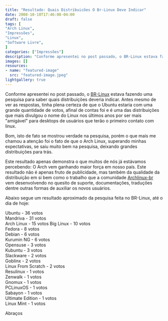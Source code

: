 ```yaml
---
title: "Resultado: Quais Distribuicões O Br-Linux Deve Indicar"
date: 2008-10-10T17:46:08-04:00
draft: false
tags: [
"Arch Linux",
"Impressões",
"Linux",
"Software Livre",
]
categories: ["Impressões"]
description: "Conforme apresentei no post passado, o BR-Linux estava fazendo uma pesquisa para saber quais distribuições deveria indicar. Antes mesmo de ver as respostas, tinha plena certeza de que o Ubuntu estaria com uma grande quantidade de votos, afinal de contas foi e é uma das distribuições que mais divulgou o nome do Linux nos últimos anos por ser mais amigável para desktops de usuários que terão o primeiro contato com linux."
images: []
resources:
- name: "featured-image"
  src: "featured-image.jpeg"
lightgallery: true
---
```

Conforme apresentei no post passado, o [BR-Linux](https://br-linux.org/2008/ajude-a-escolher-que-distribuicoes-o-br-linux-deve-recomendar/) estava fazendo uma pesquisa para saber quais distribuições deveria indicar. Antes mesmo de ver as respostas, tinha plena certeza de que o Ubuntu estaria com uma grande quantidade de votos, afinal de contas foi e é uma das distribuições que mais divulgou o nome do Linux nos últimos anos por ser mais "amigável" para desktops de usuários que terão o primeiro contato com linux.

<!--more-->

Bom, isto de fato se mostrou verdade na pesquisa, porém o que mais me chamou a atenção foi o fato de que o Arch Linux, superando minhas expectativas, se saiu muito bem na pesquisa, deixando grandes distribuições para trás.

Este resultado apenas demonstra o que muitos de nós já estávamos percebendo: O Arch vem ganhando maior força em nosso país. Este resultado não é apenas fruto de publicidade, mas também da qualidade da distribuição em si bem como o trabalho que a comunidade [Archlinux-br](https://archlinux-br.org/) vem desenvolvendo no quesito de suporte, documentações, traduções dentre outras formas de auxiliar os novos usuários.

Abaixo segue um resultado aproximado da pesquisa feita no BR-Linux, até o dia de hoje:

Ubuntu - 36 votos  
Mandriva - 31 votos  
Arch Linux - 15 votos
Big Linux - 10 votos  
Fedora - 8 votos  
Debian - 6 votos  
Kurumin NG - 6 votos  
Opensuse - 3 votos  
Kubuntu - 3 votos  
Slackware - 2 votos  
Goblinx - 2 votos  
Linux From Scratch - 2 votos  
Resulinux - 1 votos  
Zenwalk - 1 votos  
Gnomux - 1 votos  
PCLinuxOS - 1 votos  
Sabayon - 1 votos  
Ultimate Edition - 1 votos  
Linux Mint - 1 votos

Abraços
